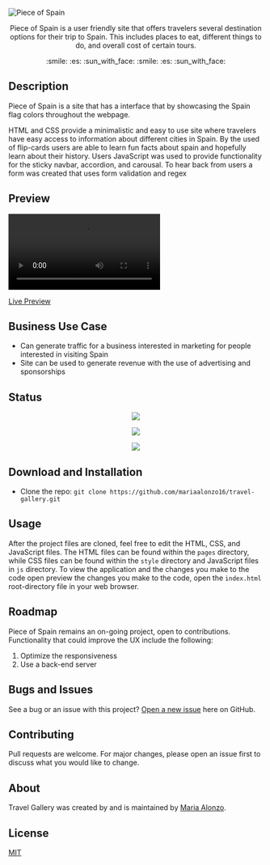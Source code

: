 ![Piece of Spain](https://user-images.githubusercontent.com/93888269/147801148-1f8b9667-0705-4e3b-900e-3a2c85eb50c9.png)

<p align="center"> Piece of Spain is a user friendly site that offers travelers several destination options for their trip to Spain. This includes places to eat, different things to do, and overall cost of certain tours. </p>

<p align="center"> :smile: :es: :sun_with_face: :smile: :es: :sun_with_face:</p>

## Description
Piece of Spain is a site that has a interface that  by showcasing the Spain flag colors throughout the webpage.

HTML and CSS provide a minimalistic and easy to use site where travelers have easy access to information about different cities in Spain. By the used of flip-cards users are able to learn fun facts about spain and hopefully learn about their history. Users JavaScript was used to provide functionality for the sticky navbar, accordion, and carousal. To hear back from users a form was created that uses form validation and regex 


## Preview

![Travel Gallery](https://user-images.githubusercontent.com/93888269/147800898-dc1efd35-0c2b-40c4-af5a-696212bd4099.mp4)

[Live Preview](https://mariaalonzo16.github.io/travel-gallery/)

## Business Use Case

- Can generate traffic for a business interested in marketing for people interested in visiting Spain
- Site can be used to generate revenue with the use of advertising and sponsorships

## Status

<p align="center"> <img src="https://img.shields.io/tokei/lines/github/mariaalonzo16/travel-gallery" /> </p>

<p align="center"> <img src="https://img.shields.io/github/languages/count/mariaalonzo16/travel-gallery" /> </p>

<p align="center"> <img src="https://img.shields.io/github/repo-size/mariaalonzo16/travel-gallery" /> </p>

## Download and Installation

- Clone the repo: `git clone https://github.com/mariaalonzo16/travel-gallery.git`

## Usage

After the project files are cloned, feel free to edit the HTML, CSS, and JavaScript files. The HTML files can be found within the `pages` directory, while CSS files can be found within the `style` directory and JavaScript files in `js` directory. To view the application and the changes you make to the code open preview the changes you make to the code, open the `index.html` root-directory file in your web browser.

## Roadmap

Piece of Spain remains an on-going project, open to contributions.  Functionality that could improve the UX include the following:

1) Optimize the responsiveness
2) Use a back-end server 

## Bugs and Issues

See a bug or an issue with this project? [Open a new issue](https://github.com/mariaalonzo16/travel-gallery/issues) here on GitHub.

## Contributing
Pull requests are welcome. For major changes, please open an issue first to discuss what you would like to change.


## About

Travel Gallery was created by and is maintained by [Maria Alonzo](https://www.linkedin.com/in/maria-alonzo-177282127/).

## License
[MIT](https://choosealicense.com/licenses/mit/)